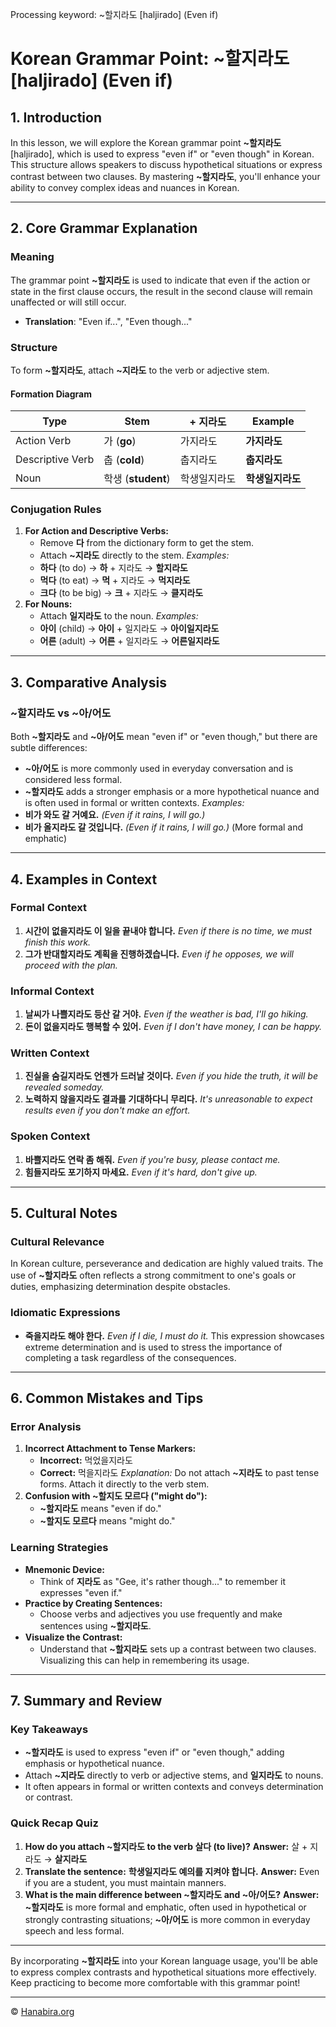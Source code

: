 Processing keyword: ~할지라도 [haljirado] (Even if)
# Korean Grammar Point: ~할지라도 [haljirado] (Even if)

## 1. Introduction
In this lesson, we will explore the Korean grammar point **~할지라도** [haljirado], which is used to express "even if" or "even though" in Korean. This structure allows speakers to discuss hypothetical situations or express contrast between two clauses. By mastering **~할지라도**, you'll enhance your ability to convey complex ideas and nuances in Korean.

---
## 2. Core Grammar Explanation
### Meaning
The grammar point **~할지라도** is used to indicate that even if the action or state in the first clause occurs, the result in the second clause will remain unaffected or will still occur.
- **Translation**: "Even if...", "Even though..."
### Structure
To form **~할지라도**, attach **~지라도** to the verb or adjective stem.
#### Formation Diagram
| **Type**         | **Stem**        | **+ 지라도**   | **Example**         |
|------------------|-----------------|----------------|---------------------|
| Action Verb      | 가 (**go**)      | 가지라도       | **가지라도**       |
| Descriptive Verb | 춥 (**cold**)    | 춥지라도       | **춥지라도**       |
| Noun             | 학생 (**student**)| 학생일지라도   | **학생일지라도**   |
### Conjugation Rules
1. **For Action and Descriptive Verbs:**
   - Remove **다** from the dictionary form to get the stem.
   - Attach **~지라도** directly to the stem.
   *Examples:*
   - **하다** (to do) → **하** + 지라도 → **할지라도**
   - **먹다** (to eat) → **먹** + 지라도 → **먹지라도**
   - **크다** (to be big) → **크** + 지라도 → **클지라도**
2. **For Nouns:**
   - Attach **일지라도** to the noun.
   *Examples:*
   - **아이** (child) → **아이** + 일지라도 → **아이일지라도**
   - **어른** (adult) → **어른** + 일지라도 → **어른일지라도**
---
## 3. Comparative Analysis
### **~할지라도** vs **~아/어도**
Both **~할지라도** and **~아/어도** mean "even if" or "even though," but there are subtle differences:
- **~아/어도** is more commonly used in everyday conversation and is considered less formal.
- **~할지라도** adds a stronger emphasis or a more hypothetical nuance and is often used in formal or written contexts.
*Examples:*
- **비가 와도 갈 거예요.** *(Even if it rains, I will go.)*
- **비가 올지라도 갈 것입니다.** *(Even if it rains, I will go.)* (More formal and emphatic)
---
## 4. Examples in Context
### Formal Context
1. **시간이 없을지라도 이 일을 끝내야 합니다.**
   *Even if there is no time, we must finish this work.*
2. **그가 반대할지라도 계획을 진행하겠습니다.**
   *Even if he opposes, we will proceed with the plan.*
### Informal Context
1. **날씨가 나쁠지라도 등산 갈 거야.**
   *Even if the weather is bad, I'll go hiking.*
2. **돈이 없을지라도 행복할 수 있어.**
   *Even if I don't have money, I can be happy.*
### Written Context
1. **진실을 숨길지라도 언젠가 드러날 것이다.**
   *Even if you hide the truth, it will be revealed someday.*
2. **노력하지 않을지라도 결과를 기대하다니 무리다.**
   *It's unreasonable to expect results even if you don't make an effort.*
### Spoken Context
1. **바쁠지라도 연락 좀 해줘.**
   *Even if you're busy, please contact me.*
2. **힘들지라도 포기하지 마세요.**
   *Even if it's hard, don't give up.*
---
## 5. Cultural Notes
### Cultural Relevance
In Korean culture, perseverance and dedication are highly valued traits. The use of **~할지라도** often reflects a strong commitment to one's goals or duties, emphasizing determination despite obstacles.
### Idiomatic Expressions
- **죽을지라도 해야 한다.**
  *Even if I die, I must do it.*
  This expression showcases extreme determination and is used to stress the importance of completing a task regardless of the consequences.
---
## 6. Common Mistakes and Tips
### Error Analysis
1. **Incorrect Attachment to Tense Markers:**
   - **Incorrect:** 먹었을지라도
   - **Correct:** 먹을지라도
   *Explanation:* Do not attach **~지라도** to past tense forms. Attach it directly to the verb stem.
2. **Confusion with **~할지도 모르다** ("might do"):**
   - **~할지라도** means "even if do."
   - **~할지도 모르다** means "might do."
### Learning Strategies
- **Mnemonic Device:**
  - Think of **지라도** as "Gee, it's rather though..." to remember it expresses "even if."
- **Practice by Creating Sentences:**
  - Choose verbs and adjectives you use frequently and make sentences using **~할지라도**.
- **Visualize the Contrast:**
  - Understand that **~할지라도** sets up a contrast between two clauses. Visualizing this can help in remembering its usage.
---
## 7. Summary and Review
### Key Takeaways
- **~할지라도** is used to express "even if" or "even though," adding emphasis or hypothetical nuance.
- Attach **~지라도** directly to verb or adjective stems, and **일지라도** to nouns.
- It often appears in formal or written contexts and conveys determination or contrast.
### Quick Recap Quiz
1. **How do you attach ~할지라도 to the verb 살다 (to live)?**
   **Answer:** 살 + 지라도 → **살지라도**
2. **Translate the sentence:**
   **학생일지라도 예의를 지켜야 합니다.**
   **Answer:** Even if you are a student, you must maintain manners.
3. **What is the main difference between ~할지라도 and ~아/어도?**
   **Answer:** **~할지라도** is more formal and emphatic, often used in hypothetical or strongly contrasting situations; **~아/어도** is more common in everyday speech and less formal.
---
By incorporating **~할지라도** into your Korean language usage, you'll be able to express complex contrasts and hypothetical situations more effectively. Keep practicing to become more comfortable with this grammar point!

---
© [Hanabira.org](https://hanabira.org)
